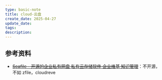 ```yaml
---
type: basic-note
title: cloud-云盘
create_date: 2025-04-27
update_date: 
tags:
description:
---
```


## 参考资料

- ~~[Seafile - 开源的企业私有网盘 私有云存储软件 企业维基 知识管理](https://www.seafile.com/home/)~~：不开源，不如 zfile，cloudreve
